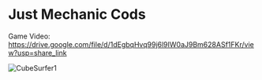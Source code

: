 # Just Mechanic Cods

Game Video: https://drive.google.com/file/d/1dEgbqHvq99j6l9IW0aJ9Bm628ASf1FKr/view?usp=share_link

![CubeSurfer1](https://user-images.githubusercontent.com/94134588/207709439-99759681-2b45-4c6e-9cc3-cb31af92aab2.png)
